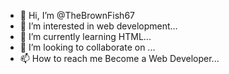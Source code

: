 - 👋 Hi, I’m @TheBrownFish67
- 👀 I’m interested in web development... 
- 🌱 I’m currently learning HTML...
- 💞️ I’m looking to collaborate on ...
- 📫 How to reach me Become a Web Developer...

<!---
TheBrownFish67/TheBrownFish67 is a ✨ special ✨ repository because its `README.md` (this file) appears on your GitHub profile.
You can click the Preview link to take a look at your changes.
--->
